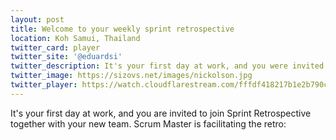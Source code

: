 ```yaml
---
layout: post
title: Welcome to your weekly sprint retrospective
location: Koh Samui, Thailand
twitter_card: player
twitter_site: '@eduardsi'
twitter_description: It's your first day at work, and you were invited to join Sprint Retrospective together with your new team. Scrum Master is facilitating the retro
twitter_image: https://sizovs.net/images/nickolson.jpg
twitter_player: https://watch.cloudflarestream.com/fffdf418217b1e2b790c8f586cc40f12
---
```


It's your first day at work, and you are invited to join Sprint Retrospective together with your new team. Scrum Master is facilitating the retro:

<stream src="fffdf418217b1e2b790c8f586cc40f12" controls></stream>
<script data-cfasync="false" defer type="text/javascript" src="https://embed.videodelivery.net/embed/r4xu.fla9.latest.js?video=fffdf418217b1e2b790c8f586cc40f12"></script>

